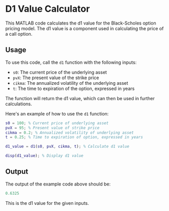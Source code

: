 # D1 Value Calculator

This MATLAB code calculates the d1 value for the Black-Scholes option pricing model. The d1 value is a component used in calculating the price of a call option.

## Usage

To use this code, call the `d1` function with the following inputs:

- `s0`: The current price of the underlying asset
- `pvX`: The present value of the strike price
- `cikma`: The annualized volatility of the underlying asset
- `t`: The time to expiration of the option, expressed in years

The function will return the d1 value, which can then be used in further calculations.

Here's an example of how to use the `d1` function:

```matlab
s0 = 100; % Current price of underlying asset
pvX = 95; % Present value of strike price
cikma = 0.2; % Annualized volatility of underlying asset
t = 0.25; % Time to expiration of option, expressed in years

d1_value = d1(s0, pvX, cikma, t); % Calculate d1 value

disp(d1_value); % Display d1 value
```

## Output

The output of the example code above should be:

```matlab
0.6325
```

This is the d1 value for the given inputs.